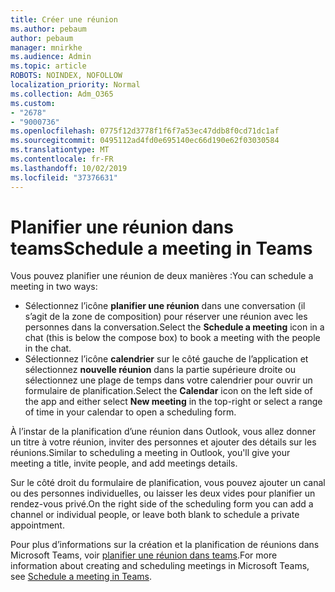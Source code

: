 ```yaml
---
title: Créer une réunion
ms.author: pebaum
author: pebaum
manager: mnirkhe
ms.audience: Admin
ms.topic: article
ROBOTS: NOINDEX, NOFOLLOW
localization_priority: Normal
ms.collection: Adm_O365
ms.custom:
- "2678"
- "9000736"
ms.openlocfilehash: 0775f12d3778f1f6f7a53ec47ddb8f0cd71dc1af
ms.sourcegitcommit: 0495112ad4fd0e695140ec66d190e62f03030584
ms.translationtype: MT
ms.contentlocale: fr-FR
ms.lasthandoff: 10/02/2019
ms.locfileid: "37376631"
---
```

# <a name="schedule-a-meeting-in-teams"></a><span data-ttu-id="97d47-102">Planifier une réunion dans teams</span><span class="sxs-lookup"><span data-stu-id="97d47-102">Schedule a meeting in Teams</span></span>

<span data-ttu-id="97d47-103">Vous pouvez planifier une réunion de deux manières :</span><span class="sxs-lookup"><span data-stu-id="97d47-103">You can schedule a meeting in two ways:</span></span> 

- <span data-ttu-id="97d47-104">Sélectionnez l’icône **planifier une réunion** dans une conversation (il s’agit de la zone de composition) pour réserver une réunion avec les personnes dans la conversation.</span><span class="sxs-lookup"><span data-stu-id="97d47-104">Select the **Schedule a meeting** icon in a chat (this is below the compose box) to book a meeting with the people in the chat.</span></span>
- <span data-ttu-id="97d47-105">Sélectionnez l’icône **calendrier** sur le côté gauche de l’application et sélectionnez **nouvelle réunion** dans la partie supérieure droite ou sélectionnez une plage de temps dans votre calendrier pour ouvrir un formulaire de planification.</span><span class="sxs-lookup"><span data-stu-id="97d47-105">Select the **Calendar** icon on the left side of the app and either select **New meeting** in the top-right or select a range of time in your calendar to open a scheduling form.</span></span>

<span data-ttu-id="97d47-106">À l’instar de la planification d’une réunion dans Outlook, vous allez donner un titre à votre réunion, inviter des personnes et ajouter des détails sur les réunions.</span><span class="sxs-lookup"><span data-stu-id="97d47-106">Similar to scheduling a meeting in  Outlook, you'll give your meeting a title, invite people, and add meetings details.</span></span>

<span data-ttu-id="97d47-107">Sur le côté droit du formulaire de planification, vous pouvez ajouter un canal ou des personnes individuelles, ou laisser les deux vides pour planifier un rendez-vous privé.</span><span class="sxs-lookup"><span data-stu-id="97d47-107">On the right side of the scheduling form you can add a channel or individual people, or leave both blank to schedule a private appointment.</span></span>

<span data-ttu-id="97d47-108">Pour plus d’informations sur la création et la planification de réunions dans Microsoft Teams, voir [planifier une réunion dans teams](https://support.office.com/article/Schedule-a-meeting-in-Teams-943507a9-8583-4c58-b5d2-8ec8265e04e5).</span><span class="sxs-lookup"><span data-stu-id="97d47-108">For more information about creating and scheduling meetings in Microsoft Teams, see [Schedule a meeting in Teams](https://support.office.com/article/Schedule-a-meeting-in-Teams-943507a9-8583-4c58-b5d2-8ec8265e04e5).</span></span>